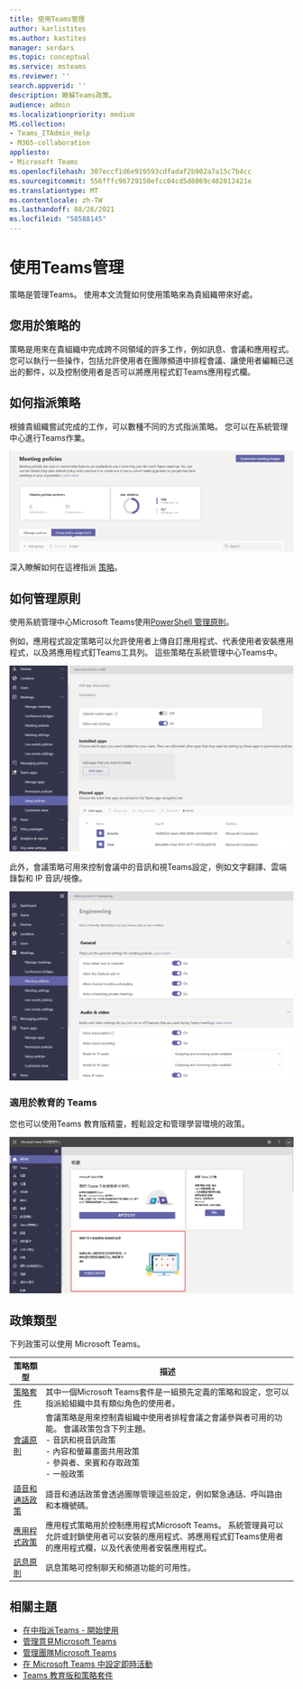 ```yaml
---
title: 使用Teams管理
author: karlistites
ms.author: kastites
manager: serdars
ms.topic: conceptual
ms.service: msteams
ms.reviewer: ''
search.appverid: ''
description: 瞭解Teams政策。
audience: admin
ms.localizationpriority: medium
MS.collection:
- Teams_ITAdmin_Help
- M365-collaboration
appliesto:
- Microsoft Teams
ms.openlocfilehash: 307eccf1d6e919593cdfadaf2b902a7a15c7b4cc
ms.sourcegitcommit: 556fffc96729150efcc04cd5d6069c402012421e
ms.translationtype: MT
ms.contentlocale: zh-TW
ms.lasthandoff: 08/26/2021
ms.locfileid: "58588145"
---
```

# <a name="manage-teams-with-policies"></a>使用Teams管理

策略是管理Teams。 使用本文流覽如何使用策略來為貴組織帶來好處。

## <a name="what-you-use-policies-for"></a>您用於策略的

策略是用來在貴組織中完成跨不同領域的許多工作，例如訊息、會議和應用程式。 您可以執行一些操作，包括允許使用者在團隊頻道中排程會議、讓使用者編輯已送出的郵件，以及控制使用者是否可以將應用程式釘Teams應用程式欄。

## <a name="how-to-assign-policies"></a>如何指派策略

根據貴組織嘗試完成的工作，可以數種不同的方式指派策略。 您可以在系統管理中心進行Teams作業。

![群群組原則作業的螢幕擷取畫面。](media/group-policy-assignment.png)

深入瞭解如何在這裡指派 [策略](policy-assignment-overview.md)。

## <a name="how-to-manage-policies"></a>如何管理原則

使用系統管理中心Microsoft Teams使用[PowerShell 管理原則](./teams-powershell-managing-teams.md#manage-policies-via-powershell)。

例如，應用程式設定策略可以允許使用者上傳自訂應用程式、代表使用者安裝應用程式，以及將應用程式釘Teams工具列。 這些策略在系統管理中心Teams中。

![應用程式設定策略的螢幕擷取畫面。](media/app-setup-policy.png)

此外，會議策略可用來控制會議中的音訊和視Teams設定，例如文字翻譯、雲端錄製和 IP 音訊/視像。

![會議策略的螢幕擷取畫面。](media/engineering-meeting-policy.png)

### <a name="teams-for-education"></a>適用於教育的 Teams

您也可以使用Teams 教育版精靈，[](easy-policy-setup-edu.md)輕鬆設定和管理學習環境的政策。

![系統Teams 教育版精靈的螢幕擷取畫面。](media/easy-policy-setup-quick-setup.png)

## <a name="types-of-policies"></a>政策類型

下列政策可以使用 Microsoft Teams。

策略類型 | 描述
------------|------------
[策略套件](manage-policy-packages.md) | 其中一個Microsoft Teams套件是一組預先定義的策略和設定，您可以指派給組織中具有類似角色的使用者。
[會議原則](meeting-policies-in-teams.md) | 會議策略是用來控制貴組織中使用者排程會議之會議參與者可用的功能。 會議政策包含下列主題。<br> - 音訊和視音訊政策<br> - 內容和螢幕畫面共用政策<br> - 參與者、來賓和存取政策<br> - 一般政策
[語音和通話政策](voice-and-calling-policies.md)| 語音和通話政策會透過團隊管理這些設定，例如緊急通話、呼叫路由和本機號碼。
[應用程式政策](app-policies.md)| 應用程式策略用於控制應用程式Microsoft Teams。 系統管理員可以允許或封鎖使用者可以安裝的應用程式、將應用程式釘Teams使用者的應用程式欄，以及代表使用者安裝應用程式。
[訊息原則](messaging-policies-in-teams.md)| 訊息策略可控制聊天和頻道功能的可用性。

## <a name="related-topics"></a>相關主題

* [在中指派Teams - 開始使用](policy-assignment-overview.md)
* [管理意見Microsoft Teams](manage-feedback-policies-in-teams.md)
* [管理團隊Microsoft Teams](teams-policies.md)
* [在 Microsoft Teams 中設定即時活動](teams-live-events/set-up-for-teams-live-events.md)
* [Teams 教育版和策略套件](policy-packages-edu.md)